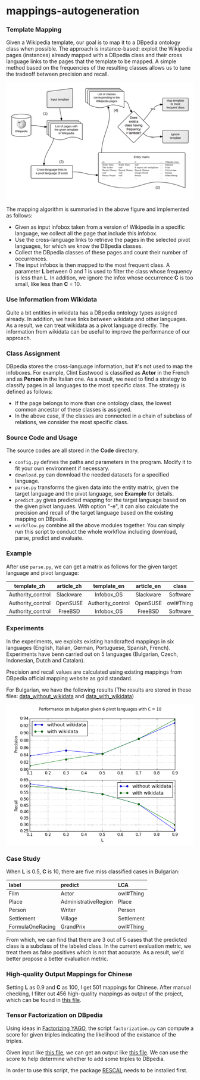 # mappings-autogeneration

### Template Mapping

Given a Wikipedia template, our goal is to map it to a DBpedia ontology class when possible. The approach is instance-based: exploit the Wikipedia pages (instances) already mapped with a DBpedia class and their cross language links to the pages that the template to be mapped. A simple method based on the frequencies of the resulting classes allows us to tune the tradeoff between precision and recall. 

![Alt](/Images/figure1.png)

The mapping algorithm is summaried in the above figure and implemented as follows:

- Given as input infobox taken from a version of Wikipedia in a specific language, we collect all the page that include this infobox.
- Use the cross-language links to retrieve the pages in the selected pivot languages, for which we know the DBpedia classes.
- Collect the DBpedia classes of these pages and count their number of occurrences.
- The input infobox is then mapped to the most frequent class. A parameter **L** between 0 and 1 is used to filter the class whose frequency is less than **L**. In addition, we ignore the infox whose occurrence **C** is too small, like less than **C** = 10.

### Use Information from Wikidata 

Quite a bit entities in wikidata has a DBpedia ontology types assigned already. In addition, we have links between wikidata and other languages. As a result, we can treat wikidata as a pivot language directly. The information from wikidata can be useful to improve the performance of our approach. 

### Class Assignment

DBpedia stores the cross-language information, but it's not used to map the infoboxes. For example, Clint Eastwood is classified as **Actor** in the French and as **Person** in the Italian one. As a result, we need to find a strategy to classify pages in all languages to the most specific class. The strategy is defined as follows:

- If the page belongs to more than one ontology class, the lowest common ancestor of these classes is assigned.
- In the above case, if the classes are connected in a chain of subclass of relations, we consider the most specific class.

### Source Code and Usage

The source codes are all stored in the **Code** directory.

- ```config.py``` defines the paths and parameters in the program. Modify it to fit your own environment if necessary.
- ```download.py``` can download the needed datasets for a specified language.
- ```parse.py``` transforms the given data into the entity matrix, given the target language and the pivot language, see **Example** for details.
- ```predict.py``` gives predicted mapping for the target language based on the given pivot languaes. With option "-e", it can also calculate the precision and recall of the target language based on the existing mapping on DBpedia.
- ```workflow.py``` combine all the above modules together. You can simply run this script to conduct the whole workflow including download, parse, predict and evaluate. 

### Example

After use ```parse.py```, we can get a matrix as follows for the given target language and pivot language:

template_zh | article_zh | template_en | article_en | class
:---------: | :--------: | :---------: | :--------: | :---:|
Authority_control | Slackware | Infobox_OS | Slackware | Software 
Authority_control | OpenSUSE | Authority_control | OpenSUSE | owl#Thing
Authority_control | FreeBSD | Infobox_OS | FreeBSD | Software

### Experiments

In the experiments, we exploits existing handcrafted mappings in six languages (English, Italian, German, Portuguese, Spanish, French). Experiments have benn carried out on 5 languages (Bulgarian, Czech, Indonesian, Dutch and Catalan).

Precision and recall values are calculated using existing mappings from DBpedia official mapping website as gold standard.

For Bulgarian, we have the following results (The results are stored in these files: [data_without_wikidata](/Plot/data_without_wikidata.csv) and [data_with_wikidata](/Plot/data_with_wikidata.csv))

![Alt](/Plot/figure1.png)

### Case Study

When **L** is 0.5, **C** is 10, there are five miss classified cases in Bulgarian:

label | predict | LCA
:---- | :------ | :--
Film  | Actor   | owl#Thing
Place | AdministrativeRegion | Place
Person | Writer | Person
Settlement | Village | Settlement
FormulaOneRacing | GrandPrix | owl#Thing

From which, we can find that there are 3 out of 5 cases that the predicted class is a subclass of the labeled class. In the current evaluation metric, we treat them as false positives which is not that accurate. As a result, we'd better propose a better evaluation metric.

### High-quality Output Mappings for Chinese

Setting **L** as 0.9 and **C** as 100, I get 501 mappings for Chinese. After manual checking, I filter out 456 high-quality mappings as output of the project, which can be found in [this file](/Output/predicted/zh.csv). 

### Tensor Factorization on DBpedia

Using ideas in [Factorizing YAGO](http://www.dbs.ifi.lmu.de/~tresp/papers/p271.pdf), the script ```factorization.py``` can compute a score for given triples indicating the likelihood of the existance of the triples.

Given input like [this file](/Code/input.csv), we can get an output like [this file](/Code/output.csv). We can use the score to help determine whether to add some triples to DBpedia.

In order to use this script, the package [RESCAL](https://github.com/mnick/rescal.py) needs to be installed first.
